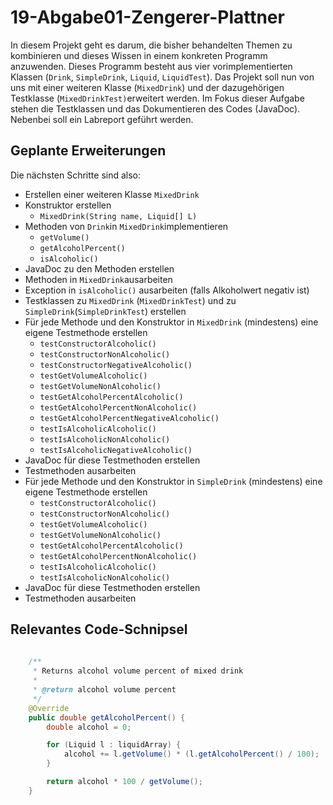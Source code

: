 # 19-Abgabe01-Zengerer-Plattner

In diesem Projekt geht es darum, die bisher behandelten Themen zu kombinieren und dieses Wissen in einem konkreten Programm anzuwenden. Dieses Programm besteht aus vier vorimplementierten Klassen (`Drink`, `SimpleDrink`, `Liquid`, `LiquidTest`). Das Projekt soll nun von uns mit einer weiteren Klasse (`MixedDrink`) und der dazugehörigen Testklasse (`MixedDrinkTest)`erweitert werden. Im Fokus dieser Aufgabe stehen die Testklassen und das Dokumentieren des Codes (JavaDoc). Nebenbei soll ein Labreport geführt werden.

## Geplante Erweiterungen

Die nächsten Schritte sind also:

- Erstellen einer weiteren Klasse `MixedDrink`
- Konstruktor erstellen
  - `MixedDrink(String name, Liquid[] L)`
- Methoden von `Drink`in `MixedDrink`implementieren 
  - `getVolume()`
  - `getAlcoholPercent()`
  - `isAlcoholic()`
- JavaDoc zu den Methoden erstellen
- Methoden in `MixedDrink`ausarbeiten
- Exception in `isAlcoholic()` ausarbeiten (falls Alkoholwert negativ ist)
- Testklassen zu `MixedDrink` (`MixedDrinkTest`) und zu `SimpleDrink`(`SimpleDrinkTest`) erstellen
- Für jede Methode und den Konstruktor in `MixedDrink` (mindestens) eine eigene Testmethode erstellen
  - `testConstructorAlcoholic()`
  - `testConstructorNonAlcoholic()`
  - `testConstructorNegativeAlcoholic()`
  - `testGetVolumeAlcoholic()`
  - `testGetVolumeNonAlcoholic()`
  - `testGetAlcoholPercentAlcoholic()`
  - `testGetAlcoholPercentNonAlcoholic()`
  - `testGetAlcoholPercentNegativeAlcoholic()`
  - `testIsAlcoholicAlcoholic()`
  - `testIsAlcoholicNonAlcoholic()`
  - `testIsAlcoholicNegativeAlcoholic()`
- JavaDoc für diese Testmethoden erstellen
- Testmethoden ausarbeiten
- Für jede Methode und den Konstruktor in `SimpleDrink` (mindestens) eine eigene Testmethode erstellen
  - `testConstructorAlcoholic()`
  - `testConstructorNonAlcoholic()`
  - `testGetVolumeAlcoholic()`
  - `testGetVolumeNonAlcoholic()`
  - `testGetAlcoholPercentAlcoholic()`
  - `testGetAlcoholPercentNonAlcoholic()`
  - `testIsAlcoholicAlcoholic()`
  - `testIsAlcoholicNonAlcoholic()`
- JavaDoc für diese Testmethoden erstellen
- Testmethoden ausarbeiten


## Relevantes Code-Schnipsel

```java
    
    /**
     * Returns alcohol volume percent of mixed drink
     *
     * @return alcohol volume percent
     */
    @Override
    public double getAlcoholPercent() {
        double alcohol = 0;

        for (Liquid l : liquidArray) {
            alcohol += l.getVolume() * (l.getAlcoholPercent() / 100);
        }

        return alcohol * 100 / getVolume();
    }
```


